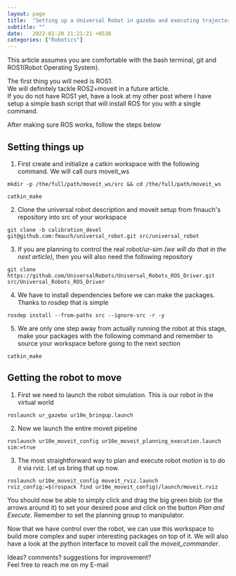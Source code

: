 ```yaml
---
layout: page
title:  "Setting up a Universal Robot in gazebo and executing trajectories with moveit"
subtitle: ""
date:   2022-02-20 21:21:21 +0530
categories: ["Robotics"]
---
```


This article assumes you are comfortable with the bash terminal, git and ROS1(Robot Operating System).

The first thing you will need is ROS1.  
We will definitely tackle ROS2+moveit in a future article.  
If you do not have ROS1 yet, have a look at my other post where I have setup a simple bash script that will install ROS for you with a single command.

After making sure ROS works, follow the steps below

## Setting things up

1. First create and initialize a catkin workspace with the following command. We will call ours moveit_ws  
```
mkdir -p /the/full/path/moveit_ws/src && cd /the/full/path/moveit_ws
```
```
catkin_make
```

2. Clone the universal robot description and moveit setup from fmauch's repository into src of your workspace 
```
git clone -b calibration_devel git@github.com:fmauch/universal_robot.git src/universal_robot
```

3. If you are planning to control the real robot/ur-sim *(we will do that in the next article)*, then you will also need the following repository  
```
git clone https://github.com/UniversalRobots/Universal_Robots_ROS_Driver.git src/Universal_Robots_ROS_Driver
```

4. We have to install dependencies before we can make the packages. Thanks to rosdep that is simple  
```
rosdep install --from-paths src --ignore-src -r -y
```

5. We are only one step away from actually running the robot at this stage, make your packages with the following command and remember to source your workspace before going to the next section
```
catkin_make
```

## Getting the robot to move

1. First we need to launch the robot simulation. This is our robot in the virtual world  
```
roslaunch ur_gazebo ur10e_bringup.launch
```

2. Now we launch the entire moveit pipeline
```
roslaunch ur10e_moveit_config ur10e_moveit_planning_execution.launch sim:=true
```

3. The most straightforward way to plan and execute robot motion is to do it via rviz. Let us bring that up now.
```
roslaunch ur10e_moveit_config moveit_rviz.launch rviz_config:=$(rospack find ur10e_moveit_config)/launch/moveit.rviz
```

You should now be able to simply click and drag the big green blob (or the arrows around it) to set your desired pose and click on the button *Plan and Execute*. Remember to set the planning group to manipulator.

Now that we have control over the robot, we can use this workspace to build more complex and super interesting packages on top of it. We will also have a look at the python interface to moveit call the *moveit_commander*.



Ideas? comments? suggestions for improvement?   
Feel free to reach me on my E-mail
